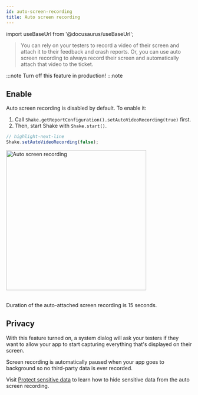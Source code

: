 ```yaml
---
id: auto-screen-recording
title: Auto screen recording
---
```

import useBaseUrl from '@docusaurus/useBaseUrl';

>You can rely on your testers to record a video of their screen and attach it to their feedback and crash reports.
Or, you can use auto screen recording to always record their screen and automatically attach that video to the ticket.

:::note
Turn off this feature in production!
:::note

## Enable
Auto screen recording is disabled by default. To enable it:
1. Call `Shake.getReportConfiguration().setAutoVideoRecording(true)` first.
1. Then, start Shake with `Shake.start()`.

```javascript title="App.js"
// highlight-next-line
Shake.setAutoVideoRecording(false);
```

<table class="media-container media-container-highlighted mt-40 mb-40">
<img
  alt="Auto screen recording"
  width="380"
  src={useBaseUrl('img/phone-auto-screenrecording@2x.png')}
/>
</table>

Duration of the auto-attached screen recording is 15 seconds.

## Privacy

With this feature turned on, a system dialog will ask your testers if they want to allow your app
to start capturing everything that's displayed on their screen.

Screen recording is automatically paused when your app goes to background so no third-party data is ever recorded.

Visit [Protect sensitive data](/react/configuration-and-data/manage-sensitive-data/#auto-screen-recording) to learn
how to hide sensitive data from the auto screen recording.
